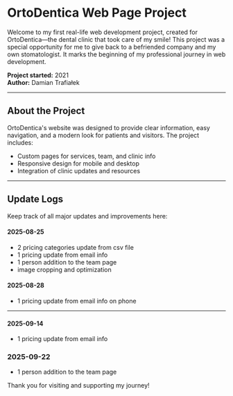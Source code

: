 # OrtoDentica Web Page Project

Welcome to my first real-life web development project, created for OrtoDentica—the dental clinic that took care of my smile! This project was a special opportunity for me to give back to a befriended company and my own stomatologist. It marks the beginning of my professional journey in web development.

**Project started:** 2021  
**Author:** Damian Trafiałek

---

## About the Project

OrtoDentica's website was designed to provide clear information, easy navigation, and a modern look for patients and visitors. The project includes:

-   Custom pages for services, team, and clinic info
-   Responsive design for mobile and desktop
-   Integration of clinic updates and resources

---

## Update Logs

Keep track of all major updates and improvements here:

#### 2025-08-25

-   2 pricing categories update from csv file
-   1 pricing update from email info
-   1 person addition to the team page
-   image cropping and optimization

#### 2025-08-28
-   1 pricing update from email info on phone
---

#### 2025-09-14
-   1 pricing update from email info

### 2025-09-22
-   1 person addition to the team page

Thank you for visiting and supporting my journey!
